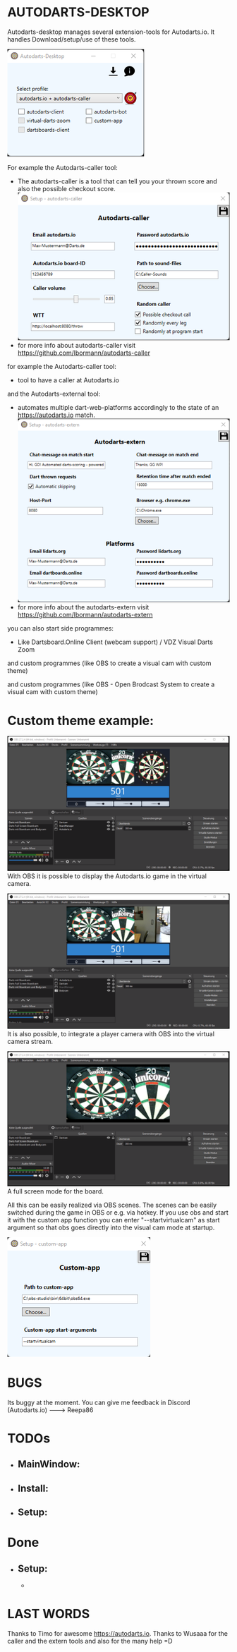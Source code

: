 # AUTODARTS-DESKTOP

Autodarts-desktop manages several extension-tools for Autodarts.io.
It handles Download/setup/use of these tools.

![alt text](https://github.com/Semtexmagix/autodarts-desktop/blob/master/Main.png?raw=true)


For example the Autodarts-caller tool:
 - The autodarts-caller is a tool that can tell you your thrown score and also the possible checkout score. 
 ![alt text](https://github.com/Semtexmagix/autodarts-desktop/blob/master/SetupCaller.png?raw=true)
  - for more info about autodarts-caller visit https://github.com/lbormann/autodarts-caller

for example the Autodarts-caller tool:
 - tool to have a caller at Autodarts.io

and the Autodarts-external tool:
 - automates multiple dart-web-platforms accordingly to the state of an https://autodarts.io match.
 ![alt text](https://github.com/Semtexmagix/autodarts-desktop/blob/master/SetupExtern.png?raw=true)
  - for more info about the autodarts-extern visit https://github.com/lbormann/autodarts-extern

you can also start side programmes:
 - Like Dartsboard.Online Client (webcam support) / VDZ Visual Darts Zoom

and custom programmes (like OBS to create a visual cam with custom theme)

and custom programmes (like OBS - Open Brodcast System to create a visual cam with custom theme)

# Custom theme example:
![alt text](https://github.com/Semtexmagix/autodarts-desktop/blob/master/OBS2.png?raw=true)
With OBS it is possible to display the Autodarts.io game in the virtual camera.


![alt text](https://github.com/Semtexmagix/autodarts-desktop/blob/master/OBS1.png?raw=true)
It is also possible, to integrate a player camera with OBS into the virtual camera stream.


![alt text](https://github.com/Semtexmagix/autodarts-desktop/blob/master/OBS3.png?raw=true)
A full screen mode for the board.

All this can be easily realized via OBS scenes. The scenes can be easily switched during the game in OBS or e.g. via hotkey.
If you use obs and start it with the custom app function you can enter "--startvirtualcam" as start argument so that obs goes directly into the visual cam mode at startup. 

![alt text](https://github.com/Semtexmagix/autodarts-desktop/blob/master/SetupCustomApp.png?raw=true)

# BUGS
Its buggy at the moment. You can give me feedback in Discord (Autodarts.io) ---> Reepa86

# TODOs
 - MainWindow:
   - 

 - Install:
	-

 - Setup:
	- 

# Done
 - Setup:
   - 
   - 

# LAST WORDS
Thanks to Timo for awesome https://autodarts.io. 
Thanks to Wusaaa for the caller and the extern tools and also for the many help =D 
